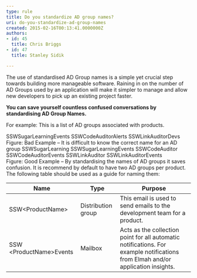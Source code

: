 ```yaml
---
type: rule
title: Do you standardize AD group names?
uri: do-you-standardize-ad-group-names
created: 2015-02-16T00:13:41.0000000Z
authors:
- id: 45
  title: Chris Briggs
- id: 47
  title: Stanley Sidik

---
```


 
The use of standardised AD Group names is a simple yet crucial step towards building more manageable software. Raining in on the number of AD Groups used by an application will make it simpler to manage and allow new developers to pick up an existing project faster.​
 
**​You can save yourself countless confused conversations by standardising AD Group Names.​**

For example: This is a list of AD groups associated with products.

SSWSugarLearningEvents
 SSWCodeAuditorAlerts
 SSWLinkAuditorDevs
 <br>   Figure: Bad Example – It is difficult to know the correct name for an AD group​ 
SSWSugarLearning
 SSWSugarLearningEvents
 SSWCodeAuditor
 SSWCodeAuditorEvents
 SSW​LinkAuditor
 SSWLinkAuditorEvents
​   <br>   Figure: Good Example – By standardising the names of AD groups it saves confusion. 
It is recommend by default to have two AD groups per product. The following table should be used as a guide for naming them:


| Name | Type | Purpose |
| --- | --- | --- |
| SSW&lt;ProductName&gt; | Distribution group | This email is used to send emails to the development team for a product. |
| SSW​&lt;ProductName&gt;Events | Mailbox | Acts as the collection point for all automatic notifications. For example notifications from Elmah and/or application insights. |

​​  
